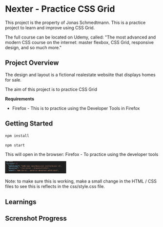 # Nexter - Practice CSS Grid 

This project is the property of Jonas Schmedtmann. This is a practice project to learn and improve using CSS Grid. 

The full course can be located on Udemy, called: "The most advanced and modern CSS course on the internet: master flexbox, CSS Grid, responsive design, and so much more."

## Project Overview

The design and layout is a fictional realestate websiite that displays homes for sale. 

The aim of this project is to practice CSS Grid 

**Requirements**

- Firefox - This is to practice using the Developer Tools in Firefox 


## Getting Started 

``npm install``

``npm start``

This will open in the browser: Firefox - To practice using the developer tools

<img src="screenshots/browser.png" width="200" />

Note: to make sure this is working, make a small change in the HTML / CSS files to see this is reflects in the css/style.css file. 


## Learnings



## Screnshot Progress

